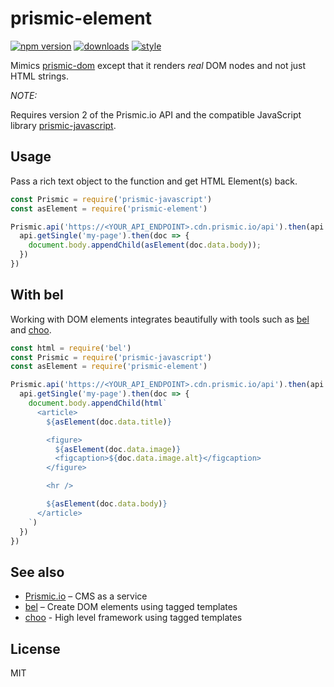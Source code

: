 # prismic-element

[![npm version](https://img.shields.io/npm/v/prismic-element.svg?style=flat-square)](https://npmjs.org/package/prismic-element) [![downloads](http://img.shields.io/npm/dm/prismic-element.svg?style=flat-square)](https://npmjs.org/package/prismic-element)
[![style](https://img.shields.io/badge/code%20style-standard-brightgreen.svg?style=flat-square)](https://npmjs.org/package/prismic-element)

Mimics [prismic-dom](https://github.com/prismicio/prismic-dom) except that it renders _real_ DOM nodes and not just HTML strings.

*NOTE:*

Requires version 2 of the Prismic.io API and the compatible JavaScript library [prismic-javascript](https://github.com/prismicio/prismic-javascript).

## Usage

Pass a rich text object to the function and get HTML Element(s) back.

```javascript
const Prismic = require('prismic-javascript')
const asElement = require('prismic-element')

Prismic.api('https://<YOUR_API_ENDPOINT>.cdn.prismic.io/api').then(api => {
  api.getSingle('my-page').then(doc => {
    document.body.appendChild(asElement(doc.data.body));
  })
})
```

## With bel

Working with DOM elements integrates beautifully with tools such as [bel](https://github.com/shama/bel) and [choo](https://github.com/yoshuawuyts/choo).

```javascript
const html = require('bel')
const Prismic = require('prismic-javascript')
const asElement = require('prismic-element')

Prismic.api('https://<YOUR_API_ENDPOINT>.cdn.prismic.io/api').then(api => {
  api.getSingle('my-page').then(doc => {
    document.body.appendChild(html`
      <article>
        ${asElement(doc.data.title)}

        <figure>
          ${asElement(doc.data.image)}
          <figcaption>${doc.data.image.alt}</figcaption>
        </figure>

        <hr />

        ${asElement(doc.data.body)}
      </article>
    `)
  })
})
```

## See also
- [Prismic.io](https://prismic.io) – CMS as a service
- [bel](https://github.com/shama/bel) – Create DOM elements using tagged templates
- [choo](https://github.com/yoshuawuyts/choo) - High level framework using tagged templates

## License
MIT
